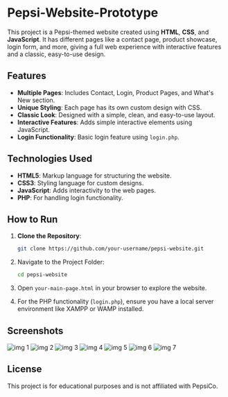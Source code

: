 # Pepsi-Website-Prototype

This project is a Pepsi-themed website created using **HTML**, **CSS**, and **JavaScript**. It has different pages like a contact page, product showcase, login form, and more, giving a full web experience with interactive features and a classic, easy-to-use design.

## Features

- **Multiple Pages**: Includes Contact, Login, Product Pages, and What's New section.
- **Unique Styling**: Each page has its own custom design with CSS.
- **Classic Look**: Designed with a simple, clean, and easy-to-use layout.
- **Interactive Features**: Adds simple interactive elements using JavaScript.
- **Login Functionality**: Basic login feature using `login.php`.

## Technologies Used

- **HTML5**: Markup language for structuring the website.
- **CSS3**: Styling language for custom designs.
- **JavaScript**: Adds interactivity to the web pages.
- **PHP**: For handling login functionality.

## How to Run

1. **Clone the Repository**:
   ```bash
   git clone https://github.com/your-username/pepsi-website.git

2. Navigate to the Project Folder:

    ```bash
    cd pepsi-website
    ```

3. Open `your-main-page.html` in your browser to explore the website.

4. For the PHP functionality (`login.php`), ensure you have a local server environment like XAMPP or WAMP installed.

## Screenshots

![img 1](https://github.com/user-attachments/assets/3746e859-c876-4df0-8004-13b5836d3a65)
![img 2](https://github.com/user-attachments/assets/c896113c-8740-4160-8e31-4561bb8c9dbd)
![img 3](https://github.com/user-attachments/assets/166d5c67-9d1a-48a3-a95f-9a49e7b616b2)
![img 4](https://github.com/user-attachments/assets/b04b0508-c709-4149-b4d1-cfff7b686bda)
![img 5](https://github.com/user-attachments/assets/108a1cd5-5770-4602-8acd-c3ef23e5bd42)
![img 6](https://github.com/user-attachments/assets/e5c5fd1a-c641-421e-972e-510a43562843)
![img 7](https://github.com/user-attachments/assets/9b97072d-9955-460f-a7e6-53a64a10f770)


## License

This project is for educational purposes and is not affiliated with PepsiCo.

